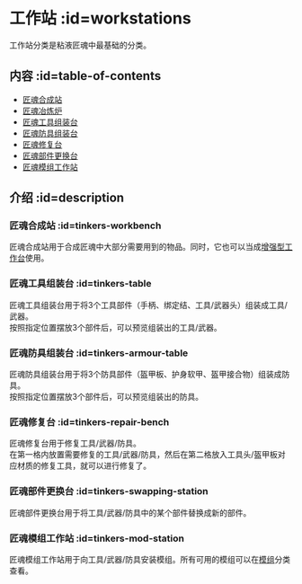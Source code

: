# 工作站 :id=workstations

工作站分类是粘液匠魂中最基础的分类。

## 内容 :id=table-of-contents

- [匠魂合成站](#tinkers-workbench)
- [匠魂冶炼炉](/Tinkers-Smeltery)
- [匠魂工具组装台](#tinkers-table)
- [匠魂防具组装台](#tinkers-armour-table)
- [匠魂修复台](#tinkers-repair-bench)
- [匠魂部件更换台](#tinkers-swapping-station)
- [匠魂模组工作站](#tinkers-mod-station)

## 介绍 :id=description

### 匠魂合成站 :id=tinkers-workbench

匠魂合成站用于合成匠魂中大部分需要用到的物品。同时，它也可以当成[增强型工作台](https://slimefun.guizhanss.wiki/#/Enhanced-Crafting-Table)使用。

### 匠魂工具组装台 :id=tinkers-table

匠魂工具组装台用于将3个工具部件（手柄、绑定结、工具/武器头）组装成工具/武器。  
按照指定位置摆放3个部件后，可以预览组装出的工具/武器。

### 匠魂防具组装台 :id=tinkers-armour-table

匠魂防具组装台用于将3个防具部件（盔甲板、护身软甲、盔甲接合物）组装成防具。  
按照指定位置摆放3个部件后，可以预览组装出的防具。

### 匠魂修复台 :id=tinkers-repair-bench

匠魂修复台用于修复工具/武器/防具。  
在第一格内放置需要修复的工具/武器/防具，然后在第二格放入工具头/盔甲板对应材质的修复工具，就可以进行修复了。

### 匠魂部件更换台 :id=tinkers-swapping-station

匠魂部件更换台用于将工具/武器/防具中的某个部件替换成新的部件。

### 匠魂模组工作站 :id=tinkers-mod-station

匠魂模组工作站用于向工具/武器/防具安装模组。所有可用的模组可以在[模组](/Modifications)分类查看。

